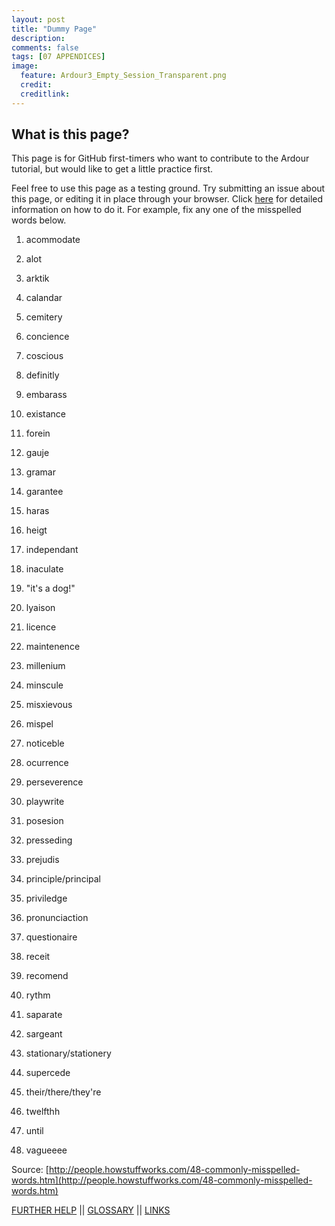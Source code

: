 ```yaml
---
layout: post
title: "Dummy Page"
description:
comments: false
tags: [07 APPENDICES]
image:
  feature: Ardour3_Empty_Session_Transparent.png
  credit:  
  creditlink:  
---
```


## What is this page?

This page is for GitHub first-timers who want to contribute to the Ardour tutorial, but would like to get a little practice first.

Feel free to use this page as a testing ground. Try submitting an issue about this page, or editing it in place through your browser. Click [here](../how-to-contribute-0) for detailed information on how to do it. For example, fix any one of the misspelled words below.

1. acommodate

2. alot

3. arktik

4. calandar

5. cemitery

6. concience

7. coscious

8. definitly

9. embarass

10. existance

11. forein

12. gauje

13. gramar

14. garantee

15. haras

16. heigt

17. independant

18. inaculate

19. "it's a dog!"

20. lyaison

21. licence

22. maintenence

23. millenium

24. minscule

25. misxievous

26. mispel

27. noticeble

28. ocurrence

29. perseverence

30. playwrite

31. posesion

32. presseding

33. prejudis

34. principle/principal

35. priviledge

36. pronunciaction

37. questionaire

38. receit

39. recomend

40. rythm

41. saparate

42. sargeant

43. stationary/stationery

44. supercede

45. their/there/they're

46. twelfthh

47. until

48. vagueeee

Source: [http://people.howstuffworks.com/48-commonly-misspelled-words.htm](http://people.howstuffworks.com/48-commonly-misspelled-words.htm)


[FURTHER HELP](../further-help)   ||
[GLOSSARY](../glossary)   ||
[LINKS](../links)

